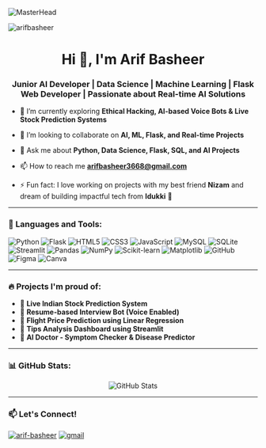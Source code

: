 ![MasterHead](https://user-images.githubusercontent.com/74038190/225813708-98b745f2-7d22-48cf-9150-083f1b00d6c9.gif)
<p align="left"> <img src="https://komarev.com/ghpvc/?username=arifbasheer&label=Profile%20views&color=0e75b6&style=flat" alt="arifbasheer" /> </p>

<h1 align="center">Hi 👋, I'm Arif Basheer</h1>
<h3 align="center">Junior AI Developer | Data Science | Machine Learning | Flask Web Developer | Passionate about Real-time AI Solutions</h3>

- 🌱 I’m currently exploring **Ethical Hacking, AI-based Voice Bots & Live Stock Prediction Systems**

- 👯 I’m looking to collaborate on **AI, ML, Flask, and Real-time Projects**

- 💬 Ask me about **Python, Data Science, Flask, SQL, and AI Projects**

- 📫 How to reach me **arifbasheer3668@gmail.com**

- ⚡ Fun fact: I love working on projects with my best friend **Nizam** and dream of building impactful tech from **Idukki** 🚀

---

### 🧰 Languages and Tools:

![Python](https://img.shields.io/badge/python-3670A0?style=for-the-badge&logo=python&logoColor=ffdd54)
![Flask](https://img.shields.io/badge/flask-%23000.svg?style=for-the-badge&logo=flask&logoColor=white)
![HTML5](https://img.shields.io/badge/html5-%23E34F26.svg?style=for-the-badge&logo=html5&logoColor=white)
![CSS3](https://img.shields.io/badge/css3-%231572B6.svg?style=for-the-badge&logo=css3&logoColor=white)
![JavaScript](https://img.shields.io/badge/javascript-%23323330.svg?style=for-the-badge&logo=javascript&logoColor=%23F7DF1E)
![MySQL](https://img.shields.io/badge/mysql-4479A1.svg?style=for-the-badge&logo=mysql&logoColor=white)
![SQLite](https://img.shields.io/badge/sqlite-%2307405e.svg?style=for-the-badge&logo=sqlite&logoColor=white)
![Streamlit](https://img.shields.io/badge/Streamlit-black?style=for-the-badge&logo=streamlit)
![Pandas](https://img.shields.io/badge/pandas-%23150458.svg?style=for-the-badge&logo=pandas&logoColor=white)
![NumPy](https://img.shields.io/badge/numpy-%23013243.svg?style=for-the-badge&logo=numpy&logoColor=white)
![Scikit-learn](https://img.shields.io/badge/scikit%20learn-%23F7931E.svg?style=for-the-badge&logo=scikit-learn&logoColor=white)
![Matplotlib](https://img.shields.io/badge/Matplotlib-%23ffffff.svg?style=for-the-badge&logo=Matplotlib&logoColor=black)
![GitHub](https://img.shields.io/badge/github-%23121011.svg?style=for-the-badge&logo=github&logoColor=white)
![Figma](https://img.shields.io/badge/figma-%23F24E1E.svg?style=for-the-badge&logo=figma&logoColor=white)
![Canva](https://img.shields.io/badge/canva-%2300C4CC.svg?style=for-the-badge&logo=canva&logoColor=white)

---

### 🔥 Projects I'm proud of:
- 🔮 **Live Indian Stock Prediction System**
- 🧠 **Resume-based Interview Bot (Voice Enabled)**
- 💸 **Flight Price Prediction using Linear Regression**
- 🧾 **Tips Analysis Dashboard using Streamlit**
- 🧬 **AI Doctor - Symptom Checker & Disease Predictor**

---

### 📊 GitHub Stats:
<p align="center">
  <img src="https://github-readme-stats.vercel.app/api?username=arif&show_icons=true&theme=radical" alt="GitHub Stats" />
</p>

---

### 📫 Let's Connect!

<p align="left">
  <a href="https://www.linkedin.com/in/arifbasheer/" target="blank"><img align="center" src="https://img.shields.io/badge/LinkedIn-%230077B5.svg?style=for-the-badge&logo=linkedin&logoColor=white" alt="arif-basheer" /></a>
  <a href="mailto:arifbasheer3668@gmail.com"><img align="center" src="https://img.shields.io/badge/Gmail-D14836.svg?style=for-the-badge&logo=gmail&logoColor=white" alt="gmail" /></a>
</p>
